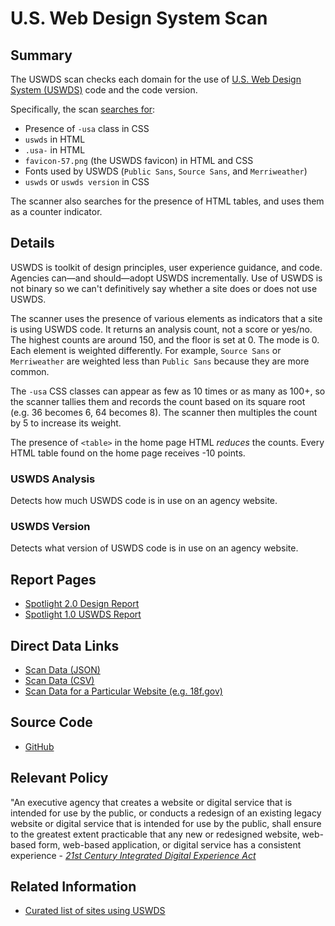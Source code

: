 # U.S. Web Design System Scan

## Summary
The USWDS scan checks each domain for the use of [U.S. Web Design System (USWDS)](https://designsystem.digital.gov/) code and the code version.

Specifically, the scan [searches for](https://github.com/18F/domain-scan/blob/master/scanners/uswds2.py#L36-L144): 

* Presence of `-usa` class in CSS
* `uswds` in HTML
* `.usa-` in HTML
* `favicon-57.png` (the USWDS favicon) in HTML and CSS
* Fonts used by USWDS (`Public Sans`, `Source Sans`, and `Merriweather`)
* `uswds` or `uswds version` in CSS

The scanner also searches for the presence of HTML tables, and uses them as a counter indicator.

## Details

USWDS is toolkit of design principles, user experience guidance, and code. Agencies can—and should—adopt USWDS incrementally. Use of USWDS is not binary so we can't definitively say whether a site does or does not use USWDS. 

The scanner uses the presence of various elements as indicators that a site is using USWDS code. It returns an analysis count, not a score or yes/no. The highest counts are around 150, and the floor is set at 0. The mode is 0. Each element is weighted differently. For example, `Source Sans` or `Merriweather` are weighted less than `Public Sans` because they are more common.

The `-usa` CSS classes can appear as few as 10 times or as many as 100+, so the scanner tallies them and records the count  based on its square root (e.g. 36 becomes 6, 64 becomes 8). The scanner then multiples the count by 5 to increase its weight. 

The presence of `<table>` in the home page HTML _reduces_ the counts. Every HTML table found on the home page receives -10 points. 

### USWDS Analysis
Detects how much USWDS code is in use on an agency website.

### USWDS Version
Detects what version of USWDS code is in use on an agency website.


## Report Pages

* [Spotlight 2.0 Design Report](https://federalist-05e4f538-b6c2-49a0-a38c-262ad093ad6d.app.cloud.gov/site/18f/spotlight-ui/design/)
* [Spotlight 1.0 USWDS Report](https://site-scanning.app.cloud.gov/searchUSWDS/)

## Direct Data Links

* [Scan Data (JSON)](https://site-scanning.app.cloud.gov/api/v1/scans/uswds2/)
* [Scan Data (CSV)](https://site-scanning.app.cloud.gov/api/v1/scans/uswds2/csv/)
* [Scan Data for a Particular Website (e.g. 18f.gov)](https://site-scanning.app.cloud.gov/api/v1/scans/uswds2/18f.gov)

## Source Code 

* [GitHub](https://github.com/18F/domain-scan/blob/master/scanners/uswds2.py)


## Relevant Policy
"An executive agency that creates a website or digital service that is intended for use by the public, or conducts a redesign of an existing legacy website or digital service that is intended for use by the public, shall ensure to the greatest extent practicable that any new or redesigned website, web-based form, web-based application, or digital service has a consistent experience - _[21st Century Integrated Digital Experience Act](https://www.congress.gov/bill/115th-congress/house-bill/5759/text)_


## Related Information
* [Curated list of sites using USWDS](https://designsystem.digital.gov/getting-started/showcase/all/)





